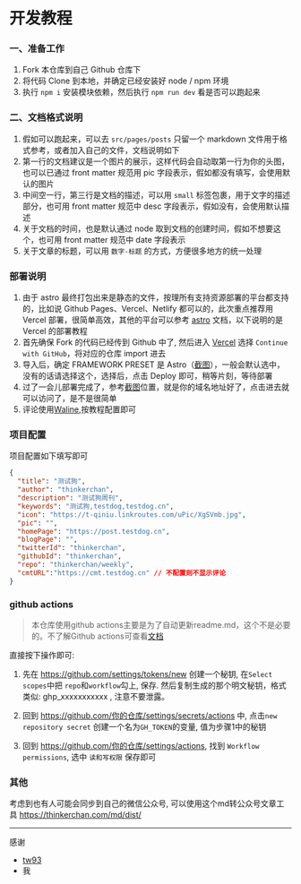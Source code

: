 # 开发教程

### 一、准备工作

1. Fork 本仓库到自己 Github 仓库下
2. 将代码 Clone 到本地，并确定已经安装好 node / npm 环境
3. 执行 `npm i` 安装模块依赖，然后执行 `npm run dev` 看是否可以跑起来

### 二、文档格式说明

1. 假如可以跑起来，可以去 `src/pages/posts` 只留一个 markdown 文件用于格式参考，或者加入自己的文件，文档说明如下
2. 第一行的文档建议是一个图片的展示，这样代码会自动取第一行为你的头图，也可以已通过 front matter 规范用 pic 字段表示，假如都没有填写，会使用默认的图片
3. 中间空一行，第三行是文档的描述，可以用 `small` 标签包裹，用于文字的描述部分，也可用 front matter 规范中 desc 字段表示，假如没有，会使用默认描述
4. 关于文档的时间，也是默认通过 node 取到文档的创建时间，假如不想要这个，也可用 front matter 规范中 date 字段表示
5. 关于文章的标题，可以用 `数字-标题` 的方式，方便很多地方的统一处理

### 部署说明

1. 由于 astro 最终打包出来是静态的文件，按理所有支持资源部署的平台都支持的，比如说 Github Pages、Vercel、Netlify 都可以的，此次重点推荐用 Vercel 部署，很简单高效，其他的平台可以参考 [astro](https://docs.astro.build/en/guides/deploy/) 文档，以下说明的是 Vercel 的部署教程
2. 首先确保 Fork 的代码已经传到 Github 中了, 然后进入 [Vercel](https://vercel.com/new) 选择 `Continue with GitHub`，将对应的仓库 import 进去
3. 导入后，确定 FRAMEWORK PRESET 是 Astro（[截图](https://gw.alipayobjects.com/zos/k/ic/0BffKE.png)），一般会默认选中，没有的话请选择这个，选择后，点击 Deploy 即可，稍等片刻，等待部署
4. 过了一会儿部署完成了，参考[截图](https://gw.alipayobjects.com/zos/k/e3/QLS7dG.png)位置，就是你的域名地址好了，点击进去就可以访问了，是不是很简单
5. 评论使用[Waline](https://waline.js.org/),按教程配置即可

### 项目配置
项目配置如下填写即可
```json
{
  "title": "测试狗",
  "author": "thinkerchan",
  "description": "测试狗周刊",
  "keywords": "测试狗,testdog,testdog.cn",
  "icon": "https://t-qiniu.linkroutes.com/uPic/XgSVmb.jpg",
  "pic": "",
  "homePage": "https://post.testdog.cn",
  "blogPage": "",
  "twitterId": "thinkerchan",
  "githubId": "thinkerchan",
  "repo": "thinkerchan/weekly",
  "cmtURL":"https://cmt.testdog.cn" // 不配置则不显示评论
}
```
### github actions
> 本仓库使用github actions主要是为了自动更新readme.md，这个不是必要的。不了解Github actions可查看[文档](https://docs.github.com/zh/actions/quickstart)

直接按下操作即可:
1. 先在 https://github.com/settings/tokens/new 创建一个秘钥, 在`Select scopes`中把 `repo`和`workflow`勾上, 保存. 然后复制生成的那个明文秘钥，格式类似: ghp_xxxxxxxxxxx , 注意不要泄露。

2. 回到 https://github.com/你的仓库/settings/secrets/actions 中, 点击`new repository secret` 创建一个名为`GH_TOKEN`的变量, 值为步骤1中的秘钥

3. 回到 https://github.com/你的仓库/settings/actions, 找到 `Workflow permissions`, 选中 `读和写权限` 保存即可

### 其他
考虑到也有人可能会同步到自己的微信公众号, 可以使用这个md转公众号文章工具 https://thinkerchan.com/md/dist/

---
感谢
- [tw93](https://github.com/tw93/weekly)
- 我
